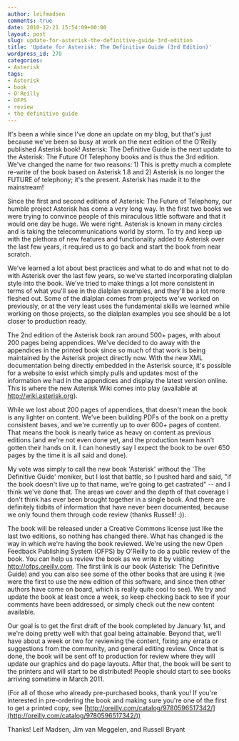 ```yaml
---
author: leifmadsen
comments: true
date: 2010-12-21 15:54:09+00:00
layout: post
slug: update-for-asterisk-the-definitive-guide-3rd-edition
title: 'Update for Asterisk: The Definitive Guide (3rd Edition)'
wordpress_id: 270
categories:
- Asterisk
tags:
- Asterisk
- book
- O'Reilly
- OFPS
- review
- the definitive guide
---
```


It's been a while since I've done an update on my blog, but that's just because we've been so busy at work on the next edition of the O'Reilly published Asterisk book! Asterisk: The Definitive Guide is the next update to the Asterisk: The Future Of Telephony books and is thus the 3rd edition. We've changed the name for two reasons: 1) This is pretty much a complete re-write of the book based on Asterisk 1.8 and 2) Asterisk is no longer the FUTURE of telephony; it's the present. Asterisk has made it to the mainstream!

Since the first and second editions of Asterisk: The Future of Telephony, our humble project Asterisk has come a very long way. In the first two books we were trying to convince people of this miraculous little software and that it would one day be huge. We were right. Asterisk is known in many circles and is taking the telecommunications world by storm. To try and keep up with the plethora of new features and functionality added to Asterisk over the last few years, it required us to go back and start the book from near scratch.

We've learned a lot about best practices and what to do and what not to do with Asterisk over the last few years, so we've started incorporating dialplan style into the book. We've tried to make things a lot more consistent in terms of what you'll see in the dialplan examples, and they'll be a lot more fleshed out. Some of the dialplan comes from projects we've worked on previously, or at the very least uses the fundamental skills we learned while working on those projects, so the dialplan examples you see should be a lot closer to production ready.

The 2nd edition of the Asterisk book ran around 500+ pages, with about 200 pages being appendices. We've decided to do away with the appendices in the printed book since so much of that work is being maintained by the Asterisk project directly now. With the new XML documentation being directly embedded in the Asterisk source, it's possible for a website to exist which simply pulls and updates most of the information we had in the appendices and display the latest version online. This is where the new Asterisk Wiki comes into play (available at http://wiki.asterisk.org).

While we lost about 200 pages of appendices, that doesn't mean the book is any lighter on content. We've been building PDFs of the book on a pretty consistent bases, and we're currently up to over 600+ pages of content. That means the book is nearly twice as heavy on content as previous editions (and we're not even done yet, and the production team hasn't gotten their hands on it. I can honestly say I expect the book to be over 650 pages by the time it is all said and done).

My vote was simply to call the new book 'Asterisk' without the 'The Definitive Guide' moniker, but I lost that battle, so I pushed hard and said, "if the book doesn't live up to that name, we're going to get castrated" -- and I think we've done that. The areas we cover and the depth of that coverage I don't think has ever been brought together in a single book. And there are definitely tidbits of information that have never been documented, because we only found them through code review (thanks Russell! :)).

The book will be released under a Creative Commons license just like the last two editions, so nothing has changed there. What has changed is the way in which we're having the book reviewed. We're using the new Open Feedback Publishing System (OFPS) by O'Reilly to do a public review of the book. You can help us review the book as we write it by visiting http://ofps.oreilly.com. The first link is our book (Asterisk: The Definitive Guide) and you can also see some of the other books that are using it (we were the first to use the new edition of this software, and since then other authors have come on board, which is really quite cool to see). We try and update the book at least once a week, so keep checking back to see if your comments have been addressed, or simply check out the new content available.

Our goal is to get the first draft of the book completed by January 1st, and we're doing pretty well with that goal being attainable. Beyond that, we'll have about a week or two for reviewing the content, fixing any errata or suggestions from the community, and general editing review. Once that is done, the book will be sent off to production for review where they will update our graphics and do page layouts. After that, the book will be sent to the printers and will start to be distributed! People should start to see books arriving sometime in March 2011.

(For all of those who already pre-purchased books, thank you! If you're interested in pre-ordering the book and making sure you're one of the first to get a printed copy, see [http://oreilly.com/catalog/9780596517342/](http://oreilly.com/catalog/9780596517342/))

Thanks!
Leif Madsen, Jim van Meggelen, and Russell Bryant
